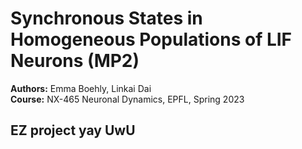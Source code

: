 # Synchronous States in Homogeneous Populations of LIF Neurons (MP2)
**Authors:** Emma Boehly, Linkai Dai \
**Course:** NX-465 Neuronal Dynamics, EPFL, Spring 2023

## EZ project yay UwU
